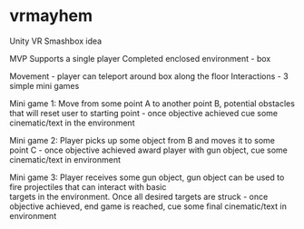 # vrmayhem

Unity VR Smashbox idea

MVP
Supports a single player
Completed enclosed environment - box

Movement - player can teleport around box along the floor
Interactions - 3 simple mini games

  Mini game 1: Move from some point A to another point B, potential obstacles that will reset user to starting point
    - once objective achieved cue some cinematic/text in the environment
  
  Mini game 2: Player picks up some object from B and moves it to some point C
    - once objective achieved award player with gun object, cue some cinematic/text in environment
  
  Mini game 3: Player receives some gun object, gun object can be used to fire projectiles that can interact with basic      
  targets in the environment. Once all desired targets are struck
    - once objective achieved, end game is reached, cue some final cinematic/text in environment
